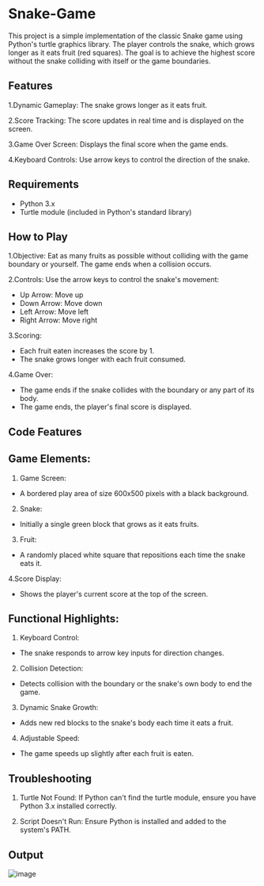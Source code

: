 # Snake-Game
This project is a simple implementation of the classic Snake game using Python's turtle graphics library. The player controls the snake, which grows longer as it eats fruit (red squares). The goal is to achieve the highest score without the snake colliding with itself or the game boundaries.

## Features
1.Dynamic Gameplay: The snake grows longer as it eats fruit.

2.Score Tracking: The score updates in real time and is displayed on the screen.

3.Game Over Screen: Displays the final score when the game ends.

4.Keyboard Controls: Use arrow keys to control the direction of the snake.

## Requirements
- Python 3.x
- Turtle module (included in Python's standard library)


## How to Play

1.Objective: Eat as many fruits as possible without colliding with the game boundary or yourself. The game ends when a collision occurs.

2.Controls:
 Use the arrow keys to control the snake's movement:
 - Up Arrow: Move up
 - Down Arrow: Move down
 - Left Arrow: Move left
 - Right Arrow: Move right

3.Scoring:
- Each fruit eaten increases the score by 1.
- The snake grows longer with each fruit consumed.

4.Game Over:
- The game ends if the snake collides with the boundary or any part of its body.
- The game ends, the player's final score is displayed.

## Code Features

## Game Elements:
1. Game Screen:
- A bordered play area of size 600x500 pixels with a black background.

2. Snake:
- Initially a single green block that grows as it eats fruits.

3. Fruit:
- A randomly placed white square that repositions each time the snake eats it.

4.Score Display:
- Shows the player's current score at the top of the screen.

## Functional Highlights:
1. Keyboard Control:
- The snake responds to arrow key inputs for direction changes.
2. Collision Detection:
- Detects collision with the boundary or the snake's own body to end the game.
3. Dynamic Snake Growth:
- Adds new red blocks to the snake's body each time it eats a fruit.
4. Adjustable Speed:
- The game speeds up slightly after each fruit is eaten.

## Troubleshooting
1. Turtle Not Found:
If Python can't find the turtle module, ensure you have Python 3.x installed correctly.

2. Script Doesn't Run:
Ensure Python is installed and added to the system's PATH.

## Output
![image](https://github.com/user-attachments/assets/aec67e02-a89f-4f10-ab7b-feb355c8339c)
